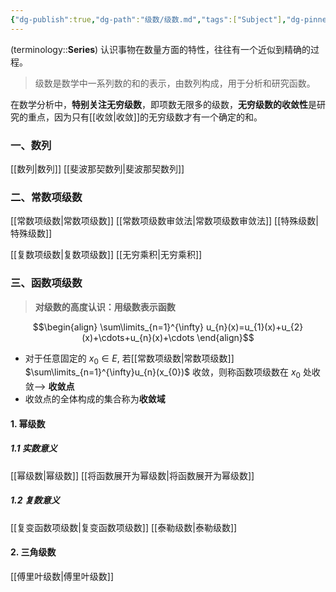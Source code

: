 ```yaml
---
{"dg-publish":true,"dg-path":"级数/级数.md","tags":["Subject"],"dg-pinned":true,"Level":0,"permalink":"/级数/级数/","pinned":true,"dgPassFrontmatter":true,"noteIcon":"","created":"2024-05-21T15:20:28.614+08:00","updated":"2024-10-22T21:29:24.508+08:00"}
---
```



(terminology::**Series**)
认识事物在数量方面的特性，往往有一个近似到精确的过程。
>级数是数学中一系列数的和的表示，由数列构成，用于分析和研究函数。

在数学分析中，**特别关注无穷级数**，即项数无限多的级数，**无穷级数的收敛性**是研究的重点，因为只有[[收敛\|收敛]]的无穷级数才有一个确定的和。

### 一、数列
[[数列\|数列]]
[[斐波那契数列\|斐波那契数列]]
### 二、常数项级数
[[常数项级数\|常数项级数]]
[[常数项级数审敛法\|常数项级数审敛法]]
[[特殊级数\|特殊级数]]

[[复数项级数\|复数项级数]]
[[无穷乘积\|无穷乘积]]

### 三、函数项级数
>**对级数的高度认识：用级数表示函数**

$$\begin{align}
\sum\limits_{n=1}^{\infty} u_{n}(x)=u_{1}(x)+u_{2}(x)+\cdots+u_{n}(x)+\cdots
\end{align}$$
- 对于任意固定的 $x_{0} \in E$, 若[[常数项级数\|常数项级数]] $\sum\limits_{n=1}^{\infty}u_{n}(x_{0})$ 收敛，则称函数项级数在 $x_{0}$ 处收敛--> **收敛点**
- 收敛点的全体构成的集合称为**收敛域**

#### 1. 幂级数
##### 1.1 实数意义
[[幂级数\|幂级数]]
[[将函数展开为幂级数\|将函数展开为幂级数]]
##### 1.2 复数意义
[[复变函数项级数\|复变函数项级数]]
[[泰勒级数\|泰勒级数]]
#### 2. 三角级数
[[傅里叶级数\|傅里叶级数]]

